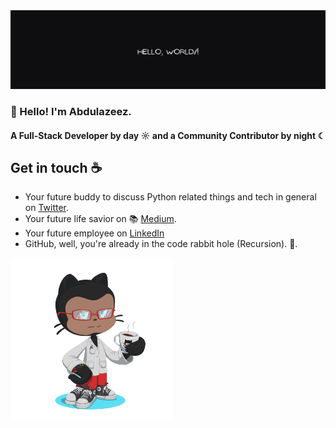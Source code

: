 <img  src="./thisisazeez.png" alt="OctoAzeez" />

### 👋 Hello! I'm Abdulazeez.


#### A Full-Stack Developer by day ☼ and a Community Contributor by night ☾

## Get in touch ☕

- Your future buddy to discuss Python related things and tech in general on [Twitter](https://x.com/sifusherif).
- Your future life savior on  📚 [Medium](https://medium.com/@sifusherif).
- Your future employee on [LinkedIn](https://www.linkedin.com/in/sifusherif)
- GitHub, well, you're already in the code rabbit hole (Recursion). 🐇.


<img  src="./azeezoctocat1.png" alt="OctoAzeez" width="260">

<!-- ```json
{
    "name": "Abdulazeez",
    "title": "Full Stack Developer",
    "skills": ["HTML", "CSS", "JavaScript", "Python", "Django", "Vuejs", "Nodejs", "Reactjs"],
    "socials": {
        "github": "github.com/thisisazeez",
        "linkedin": "https://www.linkedin.com/in/sifusherif",
        "twitter": "https://www.x.com/sifusherif",
    }
}
``` -->

<!-- ![Azeez's GitHub stats](https://github-readme-stats.vercel.app/api?username=thisisazeez&show_icons=true&theme=tokyonight) -->

<!--
<a href="https://www.buymeacoffee.com/A.A.Sheriff" target="_blank"><img src="./buy-me-a-coffee.svg" alt="Buy Me A Coffee: @A.A.Sheriff" width="160"></a>&nbsp;&nbsp;
<p>Thank you so much for your support. 💖</p>
-->
